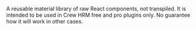 A reusable material library of raw React components, not transpiled. It is intended to be used in Crew HRM free and pro plugins only. No guarantee how it will work in other cases.